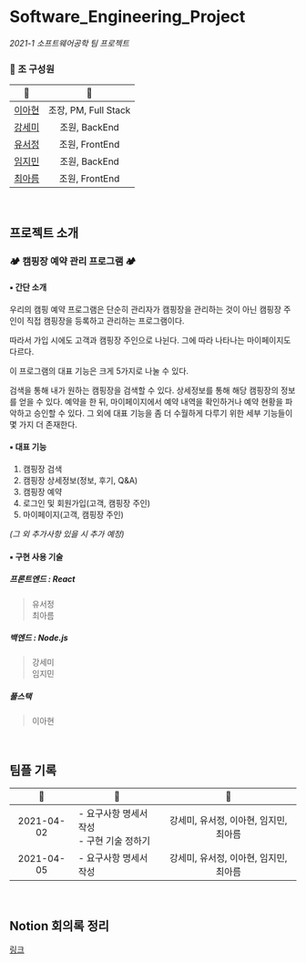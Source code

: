 # Software_Engineering_Project
*2021-1 소프트웨어공학 팀 프로젝트*


### 📍 조 구성원
| 🙍 | 📎 |
|:---:|:---:|
| [이아현](https://github.com/LAH1203) | 조장, PM, Full Stack |
| [강세미](https://github.com/semi-cloud) | 조원, BackEnd |
| [유서정](https://github.com/seojung87) | 조원, FrontEnd |
| [임지민](https://github.com/jimin3263) | 조원, BackEnd |
| [최아름](https://github.com/areum17) | 조원, FrontEnd |

<br>

## 프로젝트 소개
### 🏕️ 캠핑장 예약 관리 프로그램 🏕️
#### ▪️ 간단 소개
우리의 캠핑 예약 프로그램은 단순히 관리자가 캠핑장을 관리하는 것이 아닌 캠핑장 주인이 직접 캠핑장을 등록하고 관리하는 프로그램이다.

따라서 가입 시에도 고객과 캠핑장 주인으로 나뉜다. 그에 따라 나타나는 마이페이지도 다르다.

이 프로그램의 대표 기능은 크게 5가지로 나눌 수 있다.

검색을 통해 내가 원하는 캠핑장을 검색할 수 있다. 상세정보를 통해 해당 캠핑장의 정보를 얻을 수 있다. 예약을 한 뒤, 마이페이지에서 예약 내역을 확인하거나 예약 현황을 파악하고 승인할 수 있다. 그 외에 대표 기능을 좀 더 수월하게 다루기 위한 세부 기능들이 몇 가지 더 존재한다.

#### ▪️ 대표 기능
1. 캠핑장 검색
2. 캠핑장 상세정보(정보, 후기, Q&A)
3. 캠핑장 예약
4. 로그인 및 회원가입(고객, 캠핑장 주인)
5. 마이페이지(고객, 캠핑장 주인)

*(그 외 추가사항 있을 시 추가 예정)*

#### ▪️ 구현 사용 기술
##### 프론트엔드 : React
> 유서정<br>
> 최아름
##### 백엔드 : Node.js
> 강세미<br>
> 임지민
##### 풀스택
> 이아현

<br>

## 팀플 기록
| :date: | :page_facing_up: | :girl: |
|:---:|---|:---:|
| 2021-04-02 | - 요구사항 명세서 작성<br>- 구현 기술 정하기 | 강세미, 유서정, 이아현, 임지민, 최아름 |
| 2021-04-05 | - 요구사항 명세서 작성 | 강세미, 유서정, 이아현, 임지민, 최아름 |

<br>

## Notion 회의록 정리
[링크](https://www.notion.so/2021-04-02-b29888c2bc1a4325bfeed7c2b2cbc7cf)
